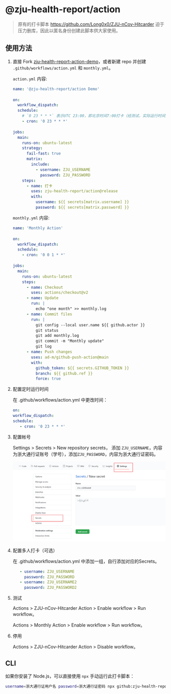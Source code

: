 # @zju-health-report/action

> 原有的打卡脚本 https://github.com/Long0x0/ZJU-nCov-Hitcarder 迫于压力删库，因此以匿名身份创建此脚本供大家使用。

## 使用方法

1. 直接 Fork [zju-health-report-action-demo](https://github.com/zju-health-report/zju-health-report-action-demo)，或者新建 repo 并创建 `.github/workflows/action.yml` 和 `monthly.yml`。

    `action.yml` 内容:

    ```yml
    name: '@zju-health-report/action Demo'

    on:
      workflow_dispatch:
      schedule:
        # `0 23 * * *` 表示UTC 23:00，即北京时间7:00打卡（经测试，实际运行时间比设定时间晚几分钟到几十分钟）。
        - cron: '0 23 * * *'

    jobs:
      main:
        runs-on: ubuntu-latest
        strategy:
          fail-fast: true
          matrix:
            include:
              - username: ZJU_USERNAME
                password: ZJU_PASSWORD
        steps:
          - name: 打卡
            uses: zju-health-report/action@release
            with:
              username: ${{ secrets[matrix.username] }}
              password: ${{ secrets[matrix.password] }}

    ```

    `monthly.yml` 内容:

    ```yml
    name: 'Monthly Action'

    on:
      workflow_dispatch:
      schedule:
        - cron: '0 0 1 * *'

    jobs:
      main:
        runs-on: ubuntu-latest
        steps:
          - name: Checkout
            uses: actions/checkout@v2
          - name: Update
            run: |
              echo "one month" >> monthly.log
          - name: Commit files
            run: |
              git config --local user.name ${{ github.actor }}
              git status
              git add monthly.log
              git commit -m "Monthly update"
              git log
          - name: Push changes
            uses: ad-m/github-push-action@main
            with:
              github_token: ${{ secrets.GITHUB_TOKEN }}
              branch: ${{ github.ref }}
              force: true

    ```

2. 配置定时运行时间

   在 .github/workflows/action.yml 中更改时间：

   ```yml
   on:
   workflow_dispatch:
   schedule:
      - cron: '0 23 * * *'
   ```

3. 配置帐号

   Settings > Secrets > New repository secrets， 添加 `ZJU_USERNAME`，内容为浙大通行证账号（学号），添加`ZJU_PASSWORD`，内容为浙大通行证密码。

   ![zju_account](docs/zju_account.png)

4. 配置多人打卡（可选）

   在 .github/workflows/action.yml 中添加一组，自行添加对应的Secrets。

   ```yml
      - username: ZJU_USERNAME
        password: ZJU_PASSWORD
      - username: ZJU_USERNAME2
        password: ZJU_PASSWORD2
   ```

5. 测试

   Actions > ZJU-nCov-Hitcarder Action > Enable workflow > Run workflow。

   Actions > Monthly Action > Enable workflow > Run workflow。

6. 停用

   Actions > ZJU-nCov-Hitcarder Action > Disable workflow。

## CLI

如果你安装了 Node.js，可以直接使用 `npx` 手动运行此打卡脚本：

```bash
username=浙大通行证用户名 password=浙大通行证密码 npx github:zju-health-report/action#release
```
